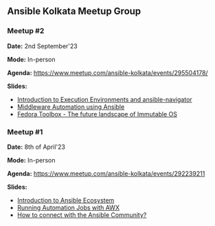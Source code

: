 ## Ansible Kolkata Meetup Group

### Meetup #2

**Date:** 2nd September'23

**Mode:** In-person

**Agenda:** https://www.meetup.com/ansible-kolkata/events/295504178/

**Slides:**

- [Introduction to Execution Environments and ansible-navigator](https://slides.com/kb-perbyte/navigator_story/fullscreen)
- [Middleware Automation using Ansible](2023/september/slides/Middleware_automation_using_Ansible.pdf)
- [Fedora Toolbox - The future landscape of Immutable OS](2023/september/Toolbx.pdf)


### Meetup #1

**Date:** 8th of April'23

**Mode:** In-person

**Agenda:** https://www.meetup.com/ansible-kolkata/events/292239211

**Slides:**

- [Introduction to Ansible Ecosystem](https://slides.com/kb-perbyte/ansible_ecosystem/fullscreen)
- [Running Automation Jobs with AWX](https://slides.com/nilashishc/awx/fullscreen)
- [How to connect with the Ansible Community?](2023/april/slides/ways_to_join_ansible_community.pptx)
